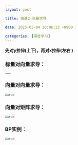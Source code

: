 ```yaml
---
layout: post

title: 强基2-张量求导

date: 2025-05-04 20:06:23 +0900

categories: [深度学习]
---
```


**先对y拉伸(上下)，再对x拉伸(左右 )**

### 标量对向量求导：

<p>
    <img src="https://hhhi21g.github.io/assets/img/deepLearning/deepLearning/d11.jpg" alt="alt text" style="zoom:30%;" />
</p>

### 向量对向量求导：

<p>
    <img src="https://hhhi21g.github.io/assets/img/deepLearning/deepLearning/d9.jpg" alt="alt text" style="zoom:50%;" />
</p>


### 向量对矩阵求导：

<p>
    <img src="https://hhhi21g.github.io/assets/img/deepLearning/deepLearning/d10.jpg" alt="alt text" style="zoom:50%;" />
</p>


### BP实例：

<p>
    <img src="https://hhhi21g.github.io/assets/img/deepLearning/deepLearning/d12.jpg" alt="alt text" style="zoom:50%;" />
</p>